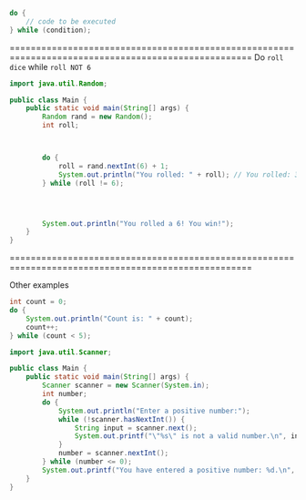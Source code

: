 

```java
do {
    // code to be executed
} while (condition);
```

====================================================================================================
Do `roll dice` while `roll NOT 6`

```java
import java.util.Random;

public class Main {
    public static void main(String[] args) {
        Random rand = new Random();
        int roll;



        do {
            roll = rand.nextInt(6) + 1;
            System.out.println("You rolled: " + roll); // You rolled: 3
        } while (roll != 6);




        System.out.println("You rolled a 6! You win!");
    }
}
```

====================================================================================================

Other examples


```java
int count = 0;
do {
    System.out.println("Count is: " + count);
    count++;
} while (count < 5);
```

```java
import java.util.Scanner;

public class Main {
    public static void main(String[] args) {
        Scanner scanner = new Scanner(System.in);
        int number;
        do {
            System.out.println("Enter a positive number:");
            while (!scanner.hasNextInt()) {
                String input = scanner.next();
                System.out.printf("\"%s\" is not a valid number.\n", input);
            }
            number = scanner.nextInt();
        } while (number <= 0);
        System.out.printf("You have entered a positive number: %d.\n", number);
    }
}
```


